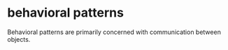 # behavioral patterns

Behavioral patterns are primarily concerned with communication between objects.
